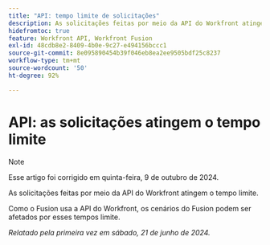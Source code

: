 ```yaml
---
title: "API: tempo limite de solicitações"
description: As solicitações feitas por meio da API do Workfront atingem o tempo limite.
hidefromtoc: true
feature: Workfront API, Workfront Fusion
exl-id: 48cdb8e2-8409-4b0e-9c27-e494156bccc1
source-git-commit: 8e095890454b39f046eb8ea2ee9505bdf25c8237
workflow-type: tm+mt
source-wordcount: '50'
ht-degree: 92%

---
```


# API: as solicitações atingem o tempo limite

>[!NOTE]
>
>Esse artigo foi corrigido em quinta-feira, 9 de outubro de 2024.

As solicitações feitas por meio da API do Workfront atingem o tempo limite.

Como o Fusion usa a API do Workfront, os cenários do Fusion podem ser afetados por esses tempos limite.

_Relatado pela primeira vez em sábado, 21 de junho de 2024._
